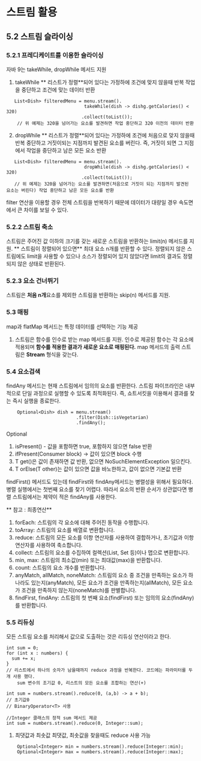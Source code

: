 # 스트림 활용
## 5.2 스트림 슬라이싱
### 5.2.1 프레디케이트를 이용한 슬라이싱
자바 9는 takeWhile, dropWhile 메서드 지원
1) takeWhile
** 리스트가 정렬**되어 있다는 가정하에 조건에 맞지 않을때 반복 작업을 중단하고 조건에 맞는 데이터 반환
``` 
   List<Dish> filteredMenu = menu.stream().
                             takeWhile(dish -> dishg.getCalories() < 320)
                            .collect(toList());
    // 위 예제는 320을 넘어가는 요소를 발견하면 작업 중단하고 320 이전의 데이터 반환
```
2) dropWhile 
** 리스트가 정렬**되어 있다는 가정하에 조건에 처음으로 맞지 않을때 반복 중단하고 
거짓이되는 지점까지 발견된 요소를 버린다. 즉, 거짓이 되면 그 지점에서 작업을 중단하고 
남은 모든 요소 반환
``` 
   List<Dish> filteredMenu = menu.stream().
                             dropWhile(dish -> dishg.getCalories() < 320)
                            .collect(toList());
   // 위 예제는 320을 넘어가는 요소를 발견하면(처음으로 거짓이 되는 지점까지 발견된 요소는 버린다) 작업 중단하고 남은 모든 요소를 반환
```
filter 연산을 이용할 경우 전체 스트림을 반복하기 때문에 데이터가 대량일 경우 속도면에서 큰 차이를 보일 수 있다.

### 5.2.2 스트림 축소
스트림은 주어진 값 이하의 크기를 갖는 새로운 스트림을 반환하는 limit(n) 메서드를 지원.
** 스트림이 정렬되어 있으면** 최대 요소 n개를 반환할 수 있다. 정렬되지 않은 스트림에도 limit을 사용할 수 있으나
소스가 정렬되어 있지 않았다면 limit의 결과도 정렬되지 않은 상태로 반환된다.

### 5.2.3 요소 건너뛰기
스트림은 **처음 n개**요소를 제외한 스트림을 반환하는 skip(n) 메서드를 지원.

### 5.3 매핑
map과 flatMap 메서드는 특정 데이터를 선택하는 기능 제공
1) 스트림은 함수를 인수로 받는 map 메서드를 지원. 인수로 제공된 함수는 각 요소에 적용되며 **함수를 적용한 결과가
새로운 요소로 매핑된다.**
map 메서드의 출력 스트림은 **Stream<T>** 형식을 갖는다.

### 5.4 요소검색
findAny 메서드는 현재 스트림에서 임의의 요소를 반환한다. 스트림 파이프라인은 내부적으로 단일 과정으로 
실행할 수 있도록 최적화된다. 즉, 쇼트서킷을 이용해서 결과를 찾는 즉시 실행을 종료한다.
```
    Optional<Dish> dish = menu.stream()
                          .filter(Dish::isVegetarian)
                          .findAny(); 
```
Optional
1) isPresent() - 값을 포함하면 true, 포함하지 않으면 false 반환
2) ifPresent(Consumer<T> block) -> 값이 있으면 block 수행
3) T get()은 값이 존재하면 값 반환, 없으면 NoSuchElementException 일으킨다.
4) T orElse(T other)는 값이 있으면 값을 바노한하고, 값이 없으면 기본값 반환

findFirst() 메서드도 있는데 findFirst와 findAny메서드는 병렬성을 위해서 필요하다. 병렬 실행에서는
첫번째 요소를 찾기 어렵다. 따라서 요소의 반환 순서가 상관없다면 병렬 스트림에서는 제약이 적은 findAny를 사용한다.

** 참고 : 최종연산**
1. forEach: 스트림의 각 요소에 대해 주어진 동작을 수행합니다.
2. toArray: 스트림의 요소를 배열로 변환합니다.
3. reduce: 스트림의 모든 요소를 이항 연산자를 사용하여 결합하거나, 초기값과 이항 연산자를 사용하여 축소합니다.
4. collect: 스트림의 요소를 수집하여 컬렉션(List, Set 등)이나 맵으로 변환합니다.
5. min, max: 스트림의 최소값(min) 또는 최대값(max)을 반환합니다.
6. count: 스트림의 요소 개수를 반환합니다.
7. anyMatch, allMatch, noneMatch: 스트림의 요소 중 조건을 만족하는 요소가 하나라도 있는지(anyMatch), 모든 요소가 조건을 만족하는지(allMatch), 모든 요소가 조건을 만족하지 않는지(noneMatch)를 판별합니다.
8. findFirst, findAny: 스트림의 첫 번째 요소(findFirst) 또는 임의의 요소(findAny)를 반환합니다.

### 5.5 리듀싱
모든 스트림 요소를 처리해서 값으로 도출하는 것은 리듀싱 연산이라고 한다.
```
int sum = 0;
for (int x : numbers) {
  sum += x;
}
// 리스트에서 하나의 숫자가 남을때까지 reduce 과정을 반복한다. 코드에는 파라미터를 두 개 사용 했다.
    sum 변수의 조기값 0, 리스트의 모든 요소를 조합하는 연산(+)
```

```
int sum = numbers.stream().reduce(0, (a,b) -> a + b);
// 초기값0
// BinaryOperator<T> 사용

//Integer 클래스의 정적 sum 메서드 제공
int sum = numbers.stream().reduce(0, Integer::sum);
```
1) 최댓값과 최솟값
최댓값, 최솟값을 찾을때도 reduce 사용 가능
```
    Optional<Integer> min = numbers.stream().reduce(Integer::min);
    Optional<Integer> max = numbers.stream().reduce(Integer::max);

```

